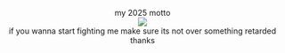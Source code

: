 <p align="center">
my 2025 motto <br> <img src="https://i.postimg.cc/NM53jWsw/IMG-6435.jpg"/>
<br> if you wanna start fighting me make sure its not over something retarded thanks
</p>
